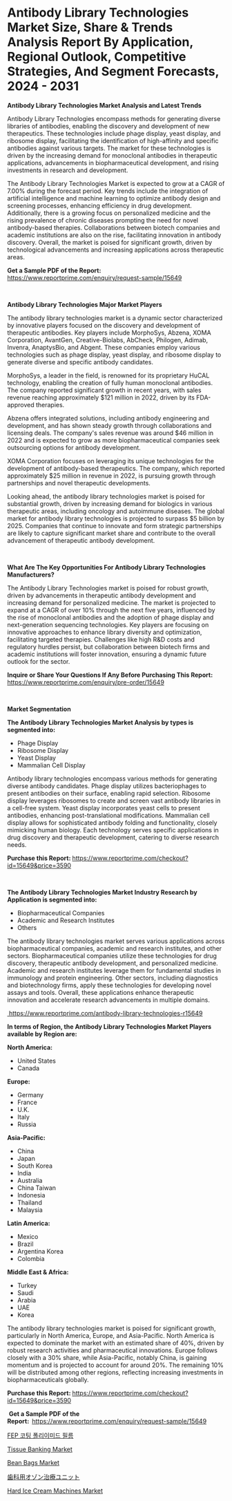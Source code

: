 <p><h1>Antibody Library Technologies Market Size, Share & Trends Analysis Report By Application, Regional Outlook, Competitive Strategies, And Segment Forecasts, 2024 - 2031</h1></p><p><strong>Antibody Library Technologies Market Analysis and Latest Trends</strong></p>
<p><p>Antibody Library Technologies encompass methods for generating diverse libraries of antibodies, enabling the discovery and development of new therapeutics. These technologies include phage display, yeast display, and ribosome display, facilitating the identification of high-affinity and specific antibodies against various targets. The market for these technologies is driven by the increasing demand for monoclonal antibodies in therapeutic applications, advancements in biopharmaceutical development, and rising investments in research and development.</p><p>The Antibody Library Technologies Market is expected to grow at a CAGR of 7.00% during the forecast period. Key trends include the integration of artificial intelligence and machine learning to optimize antibody design and screening processes, enhancing efficiency in drug development. Additionally, there is a growing focus on personalized medicine and the rising prevalence of chronic diseases prompting the need for novel antibody-based therapies. Collaborations between biotech companies and academic institutions are also on the rise, facilitating innovation in antibody discovery. Overall, the market is poised for significant growth, driven by technological advancements and increasing applications across therapeutic areas.</p></p>
<p><strong>Get a Sample PDF of the Report:&nbsp;</strong> <a href="https://www.reportprime.com/enquiry/request-sample/15649">https://www.reportprime.com/enquiry/request-sample/15649</a></p>
<p>&nbsp;</p>
<p><strong>Antibody Library Technologies Major Market Players</strong></p>
<p><p>The antibody library technologies market is a dynamic sector characterized by innovative players focused on the discovery and development of therapeutic antibodies. Key players include MorphoSys, Abzena, XOMA Corporation, AvantGen, Creative-Biolabs, AbCheck, Philogen, Adimab, Invenra, AnaptysBio, and Abgent. These companies employ various technologies such as phage display, yeast display, and ribosome display to generate diverse and specific antibody candidates.</p><p>MorphoSys, a leader in the field, is renowned for its proprietary HuCAL technology, enabling the creation of fully human monoclonal antibodies. The company reported significant growth in recent years, with sales revenue reaching approximately $121 million in 2022, driven by its FDA-approved therapies.</p><p>Abzena offers integrated solutions, including antibody engineering and development, and has shown steady growth through collaborations and licensing deals. The company's sales revenue was around $46 million in 2022 and is expected to grow as more biopharmaceutical companies seek outsourcing options for antibody development.</p><p>XOMA Corporation focuses on leveraging its unique technologies for the development of antibody-based therapeutics. The company, which reported approximately $25 million in revenue in 2022, is pursuing growth through partnerships and novel therapeutic developments.</p><p>Looking ahead, the antibody library technologies market is poised for substantial growth, driven by increasing demand for biologics in various therapeutic areas, including oncology and autoimmune diseases. The global market for antibody library technologies is projected to surpass $5 billion by 2025. Companies that continue to innovate and form strategic partnerships are likely to capture significant market share and contribute to the overall advancement of therapeutic antibody development.</p></p>
<p>&nbsp;</p>
<p><strong>What Are The Key Opportunities For Antibody Library Technologies Manufacturers?</strong></p>
<p><p>The Antibody Library Technologies market is poised for robust growth, driven by advancements in therapeutic antibody development and increasing demand for personalized medicine. The market is projected to expand at a CAGR of over 10% through the next five years, influenced by the rise of monoclonal antibodies and the adoption of phage display and next-generation sequencing technologies. Key players are focusing on innovative approaches to enhance library diversity and optimization, facilitating targeted therapies. Challenges like high R&D costs and regulatory hurdles persist, but collaboration between biotech firms and academic institutions will foster innovation, ensuring a dynamic future outlook for the sector.</p></p>
<p><strong>Inquire or Share Your Questions If Any Before Purchasing This Report:</strong> <a href="https://www.reportprime.com/enquiry/pre-order/15649">https://www.reportprime.com/enquiry/pre-order/15649</a></p>
<p>&nbsp;</p>
<p><strong>Market Segmentation</strong></p>
<p><strong>The Antibody Library Technologies Market Analysis by types is segmented into:</strong></p>
<p><ul><li>Phage Display</li><li>Ribosome Display</li><li>Yeast Display</li><li>Mammalian Cell Display</li></ul></p>
<p><p>Antibody library technologies encompass various methods for generating diverse antibody candidates. Phage display utilizes bacteriophages to present antibodies on their surface, enabling rapid selection. Ribosome display leverages ribosomes to create and screen vast antibody libraries in a cell-free system. Yeast display incorporates yeast cells to present antibodies, enhancing post-translational modifications. Mammalian cell display allows for sophisticated antibody folding and functionality, closely mimicking human biology. Each technology serves specific applications in drug discovery and therapeutic development, catering to diverse research needs.</p></p>
<p><strong>Purchase this Report:&nbsp;</strong><a href="https://www.reportprime.com/checkout?id=15649&price=3590">https://www.reportprime.com/checkout?id=15649&price=3590</a></p>
<p>&nbsp;</p>
<p><strong>The Antibody Library Technologies Market Industry Research by Application is segmented into:</strong></p>
<p><ul><li>Biopharmaceutical Companies</li><li>Academic and Research Institutes</li><li>Others</li></ul></p>
<p><p>The antibody library technologies market serves various applications across biopharmaceutical companies, academic and research institutes, and other sectors. Biopharmaceutical companies utilize these technologies for drug discovery, therapeutic antibody development, and personalized medicine. Academic and research institutes leverage them for fundamental studies in immunology and protein engineering. Other sectors, including diagnostics and biotechnology firms, apply these technologies for developing novel assays and tools. Overall, these applications enhance therapeutic innovation and accelerate research advancements in multiple domains.</p></p>
<p><a href="https://www.reportprime.com/antibody-library-technologies-r15649">&nbsp;https://www.reportprime.com/antibody-library-technologies-r15649</a></p>
<p><strong>In terms of Region, the Antibody Library Technologies Market Players available by Region are:</strong></p>
<p>
    <p> <strong> North America: </strong>
        <ul>
            <li>United States</li>
            <li>Canada</li>
        </ul>
        </p> 
    <p> <strong> Europe: </strong>
        <ul>
            <li>Germany</li>
            <li>France</li>
            <li>U.K.</li>
            <li>Italy</li>
            <li>Russia</li>
        </ul>
        </p> 
    <p> <strong> Asia-Pacific: </strong>
        <ul>
            <li>China</li>
            <li>Japan</li>
            <li>South Korea</li>
            <li>India</li>
            <li>Australia</li>
            <li>China Taiwan</li>
            <li>Indonesia</li>
            <li>Thailand</li>
            <li>Malaysia</li>
        </ul>
        </p> 
    <p> <strong> Latin America: </strong>
        <ul>
            <li>Mexico</li>
            <li>Brazil</li>
            <li>Argentina Korea</li>
            <li>Colombia</li>
        </ul>
        </p> 
    <p> <strong> Middle East & Africa: </strong>
        <ul>
            <li>Turkey</li>
            <li>Saudi</li>
            <li>Arabia</li>
            <li>UAE</li>
            <li>Korea</li>
        </ul>
    </p>
    </p>
<p><p>The antibody library technologies market is poised for significant growth, particularly in North America, Europe, and Asia-Pacific. North America is expected to dominate the market with an estimated share of 40%, driven by robust research activities and pharmaceutical innovations. Europe follows closely with a 30% share, while Asia-Pacific, notably China, is gaining momentum and is projected to account for around 20%. The remaining 10% will be distributed among other regions, reflecting increasing investments in biopharmaceuticals globally.</p></p>
<p><strong>Purchase this Report: </strong><a href="https://www.reportprime.com/checkout?id=15649&price=3590">https://www.reportprime.com/checkout?id=15649&price=3590</a></p>
<p>&nbsp;<strong>Get a Sample PDF of the Report:&nbsp;&nbsp;</strong><a href="https://www.reportprime.com/enquiry/request-sample/15649">https://www.reportprime.com/enquiry/request-sample/15649</a></p>
<p><strong></strong></p>
<p><p><a href="https://medium.com/@wpzbonrg51/%EC%84%B8%EA%B3%84-fep-coated-polyimide-film-market-%EC%9D%80-2024%EC%97%90%EC%84%9C-2031%EB%A1%9C-%EC%97%B0%ED%8F%89%EA%B7%A0-%EC%A6%9D%EA%B0%80%EC%9C%A8%EC%9D%84-%EB%B3%B4%EC%9D%BC-%EA%B2%83%EC%9C%BC%EB%A1%9C-%EC%98%88%EC%83%81%EB%90%A9%EB%8B%88%EB%8B%A4-efe8c7fabe47?postPublishedType=initial">FEP 코팅 폴리이미드 필름</a></p><p><a href="https://github.com/pizolina/Market-Research-Report-List-6/blob/main/tissue-banking-market.md">Tissue Banking Market</a></p><p><a href="https://medium.com/@liam.mcgrath5645/the-market-for-bean-bags-market-is-examined-in-this-report-along-with-the-factors-that-are-319a36269f54">Bean Bags Market</a></p><p><a href="https://medium.com/@mandysw5k1a/dental-ozone-therapy-units-market-%E3%81%AF-%E3%82%B3%E3%82%B9%E3%83%88%E7%AE%A1%E7%90%86%E3%81%A8%E5%8A%B9%E7%8E%87%E5%90%91%E4%B8%8A%E3%82%92%E5%84%AA%E5%85%88%E3%81%97%E3%81%BE%E3%81%99-%E3%81%95%E3%82%89%E3%81%AB-%E5%A0%B1%E5%91%8A%E6%9B%B8%E3%81%AF%E5%B8%82%E5%A0%B4%E3%81%AE%E9%9C%80%E8%A6%81%E9%9D%A2%E3%81%A8%E4%BE%9B%E7%B5%A6%E9%9D%A2%E3%81%AE%E4%B8%A1%E6%96%B9%E3%82%92%E3%82%AB%E3%83%90%E3%83%BC%E3%81%97%E3%81%A6%E3%81%84%E3%81%BE%E3%81%99-dental-ozone-2e2f924f1a6e">歯科用オゾン治療ユニット</a></p><p><a href="https://www.linkedin.com/pulse/why-should-you-invest-hard-ice-cream-machines-market-fqnze?trackingId=6P2saZygToOmvNuWpfP%2Bkw%3D%3D">Hard Ice Cream Machines Market</a></p></p>